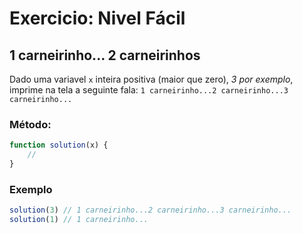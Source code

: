 # Exercicio: Nivel Fácil

## 1 carneirinho... 2 carneirinhos

Dado uma variavel `x` inteira positiva (maior que zero), _3 por exemplo_, imprime na tela a seguinte fala:
`1 carneirinho...2 carneirinho...3 carneirinho...`

### Método:

```javascript
function solution(x) {
    // 
}

```

### Exemplo

```javascript
solution(3) // 1 carneirinho...2 carneirinho...3 carneirinho...
solution(1) // 1 carneirinho...
```
